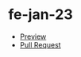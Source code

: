 # fe-jan-23
  - [Preview](https://your-name.github.io/fe-jan-23/)
  - [Pull Request](https://github.com/sergey-lipikhin/fe-jan-23/pull/1/files)
